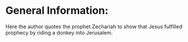 # General Information:

Here the author quotes the prophet Zechariah to show that Jesus fulfilled prophecy by riding a donkey into Jerusalem.